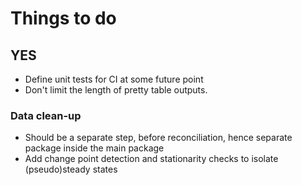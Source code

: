 # Things to do

 ## YES
 - Define unit tests for CI at some future point
 - Don't limit the length of pretty table outputs.

 ### Data clean-up
 - Should be a separate step, before reconciliation, hence separate package inside the main package
 - Add change point detection and stationarity checks to isolate (pseudo)steady states
